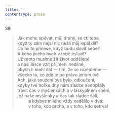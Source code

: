 ```yaml
---
title: ''
contentType: prose
---
```


39

> Jak mohu opěvat, můj drahý, se ctí tebe,  
> když ty sám nejsi nic nežli můj lepší díl?  
> Co mi to přinese, když budu slavit sebe?  
> A koho jiného bych v tobě oslavil?  
> Už proto musíme žít život odděleně  
> a naší lásce vzít příjmení nedílné,  
> abych ti mohl dát — tím, že se rozejdeme —  
> všecko to, co zde je po právu jenom tvé.  
> Ach, jaké soužení bys bylo, odloučení,  
> kdyby tvé hořké dny nám sladce nedopřály  
> trávit čas v myšlenkách a v láskyplném snění,  
> jež naše myšlenky a čas tak sladce šálí,  
>          a kdybys milého vždy nedělilo v dva:  
>          v toho, kdo prchá, a v toho, kdo setrvá!
